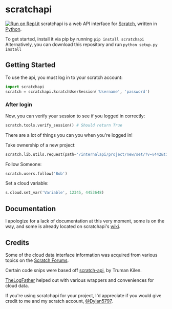 # scratchapi #
[![Run on Repl.it](https://repl.it/badge/github/Yoyitsm3m8/scratchapi)](https://repl.it/github/Yoyitsm3m8/scratchapi)
scratchapi is a web API interface for [Scratch](https://scratch.mit.edu), written in [Python](https://www.python.org/).

To get started, install it via pip by running `pip install scratchapi`   
Alternatively, you can download this repository and run `python setup.py install` 

## Getting Started ##
To use the api, you must log in to your scratch account:
```python
import scratchapi
scratch = scratchapi.ScratchUserSession('Username', 'password')
```

### After login ###
Now, you can verify your session to see if you logged in correctly:
```python
scratch.tools.verify_session() # Should return True
```
There are a lot of things you can you when you're logged in!

Take ownership of a new project:
```python
scratch.lib.utils.request(path='/internalapi/project/new/set/?v=v442&title=Project', server=scratch.PROJECTS_SERVER, method='POST', payload={})
```

Follow Someone:
```python
scratch.users.follow('Bob')
```

Set a cloud variable:
```python
s.cloud.set_var('Variable', 12345, 4453648)
```

## Documentation ##
I apologize for a lack of documentation at this very moment, some is on the way, and some is already located on scratchapi's [wiki](https://github.com/Dylan5797/scratchapi/wiki).

## Credits ##
Some of the cloud data interface information was acquired from various topics on the [Scratch Forums](https://scratch.mit.edu/discuss).

Certain code snips were based off [scratch-api](https://github.com/trumank/scratch-api), by Truman Kilen.

[TheLogFather](https://github.com/TheLogFather) helped out with various wrappers and conveniences for cloud data.

If you're using scratchapi for your project, I'd appreciate if you would give credit to me and my scratch account, [@Dylan5797](https://scratch.mit.edu/users/Dylan5797/).

